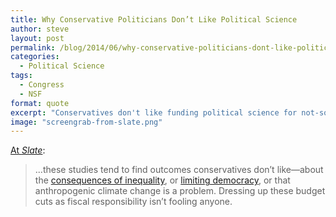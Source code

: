 ```yaml
---
title: Why Conservative Politicians Don’t Like Political Science
author: steve
layout: post
permalink: /blog/2014/06/why-conservative-politicians-dont-like-political-science/
categories:
  - Political Science
tags:
  - Congress
  - NSF
format: quote
excerpt: "Conservatives don't like funding political science for not-so-subtle reasons."
image: "screengrab-from-slate.png"
---
```


[At *Slate*](http://www.slate.com/blogs/weigel/2014/06/04/house_appropriations_for_2015_include_specific_cuts_for_political_science.html):

> ...these studies tend to find outcomes conservatives don’t like—about the [consequences of inequality][1], or [limiting democracy][2], or that anthropogenic climate change is a problem. Dressing up these budget cuts as fiscal responsibility isn’t fooling anyone. 


 [1]: http://www.washingtonpost.com/business/economy/income-inequality-hurts-economic-growth-researchers-say/2014/01/24/cb6e02a0-83b0-11e3-9dd4-e7278db80d86_story.html
 [2]: http://papers.ssrn.com/sol3/papers.cfm?abstract_id=1084598.
